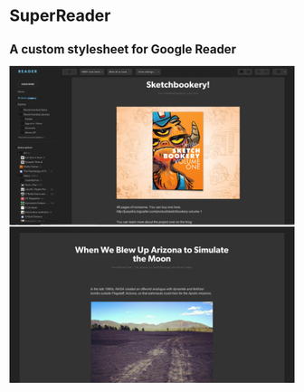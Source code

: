 # SuperReader
## A custom stylesheet for Google Reader

![Reader screenshot](reader.png)
![Reader screenshot](reader-fullscreen.png)